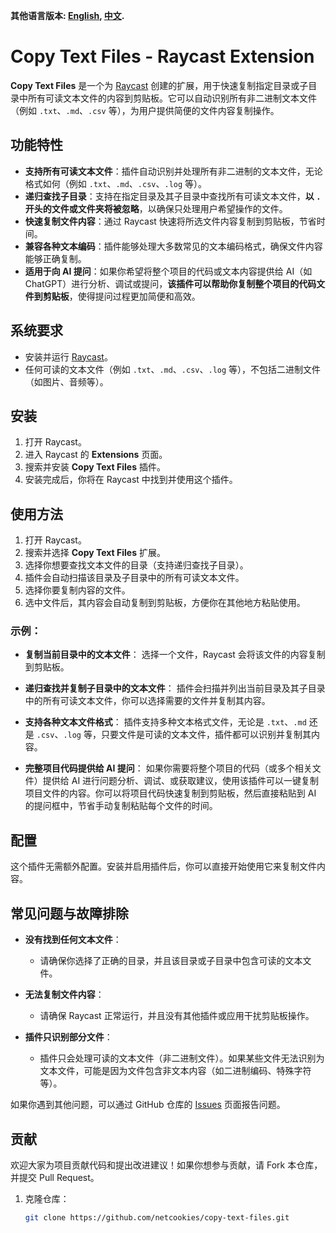 **其他语言版本: [English](README.md), [中文](README_zh.md).**

# Copy Text Files - Raycast Extension

**Copy Text Files** 是一个为 [Raycast](https://www.raycast.com) 创建的扩展，用于快速复制指定目录或子目录中所有可读文本文件的内容到剪贴板。它可以自动识别所有非二进制文本文件（例如 `.txt`、`.md`、`.csv` 等），为用户提供简便的文件内容复制操作。

## 功能特性

- **支持所有可读文本文件**：插件自动识别并处理所有非二进制的文本文件，无论格式如何（例如 `.txt`、`.md`、`.csv`、`.log` 等）。
- **递归查找子目录**：支持在指定目录及其子目录中查找所有可读文本文件，**以 `.` 开头的文件或文件夹将被忽略**，以确保只处理用户希望操作的文件。
- **快速复制文件内容**：通过 Raycast 快速将所选文件内容复制到剪贴板，节省时间。
- **兼容各种文本编码**：插件能够处理大多数常见的文本编码格式，确保文件内容能够正确复制。
- **适用于向 AI 提问**：如果你希望将整个项目的代码或文本内容提供给 AI（如 ChatGPT）进行分析、调试或提问，**该插件可以帮助你复制整个项目的代码文件到剪贴板**，使得提问过程更加简便和高效。

## 系统要求

- 安装并运行 [Raycast](https://www.raycast.com)。
- 任何可读的文本文件（例如 `.txt`、`.md`、`.csv`、`.log` 等），不包括二进制文件（如图片、音频等）。

## 安装

1. 打开 Raycast。
2. 进入 Raycast 的 **Extensions** 页面。
3. 搜索并安装 **Copy Text Files** 插件。
4. 安装完成后，你将在 Raycast 中找到并使用这个插件。

## 使用方法

1. 打开 Raycast。
2. 搜索并选择 **Copy Text Files** 扩展。
3. 选择你想要查找文本文件的目录（支持递归查找子目录）。
4. 插件会自动扫描该目录及子目录中的所有可读文本文件。
5. 选择你要复制内容的文件。
6. 选中文件后，其内容会自动复制到剪贴板，方便你在其他地方粘贴使用。

### 示例：

- **复制当前目录中的文本文件**：
  选择一个文件，Raycast 会将该文件的内容复制到剪贴板。

- **递归查找并复制子目录中的文本文件**：
  插件会扫描并列出当前目录及其子目录中的所有可读文本文件，你可以选择需要的文件并复制其内容。

- **支持各种文本文件格式**：
  插件支持多种文本格式文件，无论是 `.txt`、`.md` 还是 `.csv`、`.log` 等，只要文件是可读的文本文件，插件都可以识别并复制其内容。

- **完整项目代码提供给 AI 提问**：
  如果你需要将整个项目的代码（或多个相关文件）提供给 AI 进行问题分析、调试、或获取建议，使用该插件可以一键复制项目文件的内容。你可以将项目代码快速复制到剪贴板，然后直接粘贴到 AI 的提问框中，节省手动复制粘贴每个文件的时间。

## 配置

这个插件无需额外配置。安装并启用插件后，你可以直接开始使用它来复制文件内容。

## 常见问题与故障排除

- **没有找到任何文本文件**：
  - 请确保你选择了正确的目录，并且该目录或子目录中包含可读的文本文件。

- **无法复制文件内容**：
  - 请确保 Raycast 正常运行，并且没有其他插件或应用干扰剪贴板操作。

- **插件只识别部分文件**：
  - 插件只会处理可读的文本文件（非二进制文件）。如果某些文件无法识别为文本文件，可能是因为文件包含非文本内容（如二进制编码、特殊字符等）。

如果你遇到其他问题，可以通过 GitHub 仓库的 [Issues](https://github.com/netcookies/copy-text-files/issues) 页面报告问题。

## 贡献

欢迎大家为项目贡献代码和提出改进建议！如果你想参与贡献，请 Fork 本仓库，并提交 Pull Request。

1. 克隆仓库：
   ```bash
   git clone https://github.com/netcookies/copy-text-files.git


